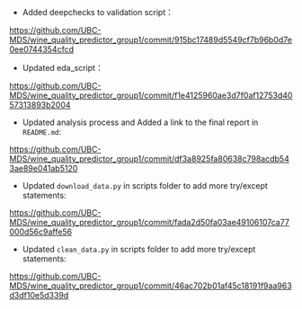 - Added deepchecks to validation script：

https://github.com/UBC-MDS/wine_quality_predictor_group1/commit/915bc17489d5549cf7b96b0d7e0ee0744354cfcd

- Updated eda_script：

https://github.com/UBC-MDS/wine_quality_predictor_group1/commit/f1e4125960ae3d7f0af12753d4057313893b2004

- Updated analysis process and Added a link to the final report in `README.md`:

https://github.com/UBC-MDS/wine_quality_predictor_group1/commit/df3a8925fa80638c798acdb543ae89e041ab5120

- Updated `download_data.py` in scripts folder to add more try/except statements:

https://github.com/UBC-MDS/wine_quality_predictor_group1/commit/fada2d50fa03ae49106107ca77000d56c9affe56

- Updated `clean_data.py` in scripts folder to add more try/except statements:

https://github.com/UBC-MDS/wine_quality_predictor_group1/commit/46ac702b01af45c18191f9aa963d3df10e5d339d
